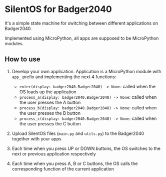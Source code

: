 # SilentOS for Badger2040

It's a simple state machine for switching between different applications on Badger2040.

Implemented using MicroPython, all apps are supposed to be MicroPython modules.

## How to use
1. Develop your own application. Application is a MicroPython module with `app_` prefix and implementing the next 4 functions:
     - `enter(display: badger2040.Badger2040) -> None`: called when the OS loads up the application
     - `process_a(display: badger2040.Badger2040) -> None`: called when the user presses the A button
     - `process_b(display: badger2040.Badger2040) -> None`: called when the user presses the B button
     - `process_c(display: badger2040.Badger2040) -> None`: called when the user presses the C button

2. Upload SilentOS files (`main.py` and `utils.py`) to the Badger2040 together with your apps
3. Each time when you press UP or DOWN buttons, the OS switches to the next or previous application respectively
4. Each time when you press A, B or C buttons, the OS calls the corresponding function of the current application
